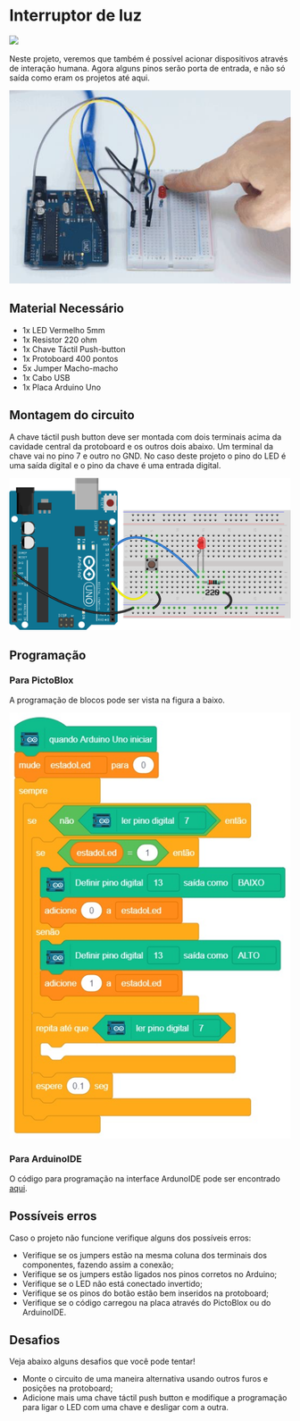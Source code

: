 # Interruptor de luz

<div style="display: inline_block">
  <img src="https://img.shields.io/badge/Arduino-Uno-blue">
</div>

Neste projeto, veremos que também é possível acionar dispositivos através de interação humana. Agora alguns pinos serão porta de entrada, e não só saída como eram os projetos até aqui.

![LEDblink](img/im1.png)

## Material Necessário

- 1x LED Vermelho 5mm
- 1x Resistor 220 ohm
- 1x Chave Táctil Push-button
- 1x Protoboard 400 pontos
- 5x Jumper Macho-macho
- 1x Cabo USB
- 1x Placa Arduino Uno

## Montagem do circuito

A chave táctil push button deve ser montada com dois terminais acima da cavidade central da protoboard e os outros dois abaixo. Um terminal da chave vai no pino 7 e outro no GND. No caso deste projeto o pino do LED é uma saída digital e o pino da chave é uma entrada digital.

![montageExample](img/im2.png)

## Programação

### Para PictoBlox

A programação de blocos pode ser vista na figura a baixo.

![montageExample](PictoBlox/main.png)

### Para ArduinoIDE

O código para programação na interface ArdunoIDE pode ser encontrado [aqui](ArduinoIDE/ArduinoIDE.cpp).

## Possíveis erros

Caso o projeto não funcione verifique alguns dos possíveis erros:

- Verifique se os jumpers estão na mesma coluna dos terminais dos componentes, fazendo assim a conexão;
- Verifique se os jumpers estão ligados nos pinos corretos no Arduino;
- Verifique se o LED não está conectado invertido;
- Verifique se os pinos do botão estão bem inseridos na protoboard;
- Verifique se o código carregou na placa através do PictoBlox ou do ArduinoIDE.

## Desafios

Veja abaixo alguns desafios que você pode tentar!

- Monte o circuito de uma maneira alternativa usando outros furos e posições na protoboard;
- Adicione mais uma chave táctil push button e modifique a programação para ligar o LED com uma chave e desligar com a outra.
